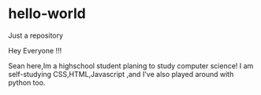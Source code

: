 # hello-world
Just a repository 

Hey Everyone !!!

Sean here,Im a highschool student planing to study computer science!
I am self-studying CSS,HTML,Javascript ,and I've also played around with  python too.
